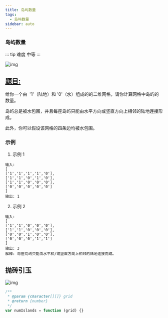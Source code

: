 ```yaml
---
title: 岛屿数量
tags:
  - 岛屿数量
sidebar: auto
---
```


### 岛屿数量

::: tip 难度
中等
:::

![img](http://qiniu.gaowenju.com/leecode/banner/more-010.jpg)

## [题目:](https://leetcode-cn.com/problems/number-of-islands/)

给你一个由  '1'（陆地）和 '0'（水）组成的的二维网格，请你计算网格中岛屿的数量。

岛屿总是被水包围，并且每座岛屿只能由水平方向或竖直方向上相邻的陆地连接形成。

此外，你可以假设该网格的四条边均被水包围。

### 示例

1. 示例 1

```
输入:
[
['1','1','1','1','0'],
['1','1','0','1','0'],
['1','1','0','0','0'],
['0','0','0','0','0']
]
输出: 1
```

2. 示例 2

```
输入:
[
['1','1','0','0','0'],
['1','1','0','0','0'],
['0','0','1','0','0'],
['0','0','0','1','1']
]
输出: 3
解释: 每座岛屿只能由水平和/或竖直方向上相邻的陆地连接而成。
```

## 抛砖引玉

![img](http://qiniu.gaowenju.com/leecode/more-010.png)

```javascript
/**
 * @param {character[][]} grid
 * @return {number}
 */
var numIslands = function (grid) {}
```
